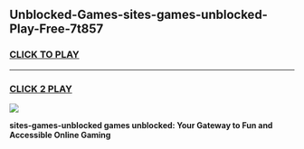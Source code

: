 
## Unblocked-Games-sites-games-unblocked-Play-Free-7t857
<h3>
<a href="https://premium76.site?title=sites-games-unblocked&ref=18A1">CLICK TO PLAY</a></h3>
<hr>

<h3>
<a href="https://premium76.site?title=sites-games-unblocked&ref=18A1">CLICK 2 PLAY</a>
  
</h3>

<a href="https://premium76.site?title=sites-games-unblocked&ref=18A1"><img src="https://clearcache.store/games.png"></a>


**sites-games-unblocked games unblocked: Your Gateway to Fun and Accessible Online Gaming**
